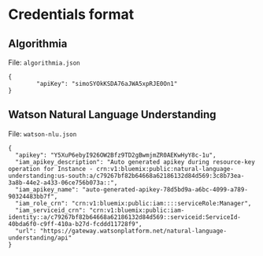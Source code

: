 # Credentials format

## Algorithmia

File: `algorithmia.json`

```
{
        "apiKey": "simoSYOkKSDA76aJWA5xpRJE0On1"
}
```

## Watson Natural Language Understanding

File: `watson-nlu.json`

```
{
  "apikey": "Y5XuP6ebyI926OW2Bfz9TD2gBwmjmZR0AEKwHyY8c-1u",
  "iam_apikey_description": "Auto generated apikey during resource-key operation for Instance - crn:v1:bluemix:public:natural-language-understanding:us-south:a/c79267bf82b64668a62186132d84d569:3c8b73ea-3a8b-44e2-a433-06ce756b073a::",
  "iam_apikey_name": "auto-generated-apikey-78d5bd9a-a6bc-4099-a789-90324483bb7f",
  "iam_role_crn": "crn:v1:bluemix:public:iam::::serviceRole:Manager",
  "iam_serviceid_crn": "crn:v1:bluemix:public:iam-identity::a/c79267bf82b64668a62186132d84d569::serviceid:ServiceId-40bda6f0-c9ff-410a-b27d-fcddd11728f9",
  "url": "https://gateway.watsonplatform.net/natural-language-understanding/api"
}
```
